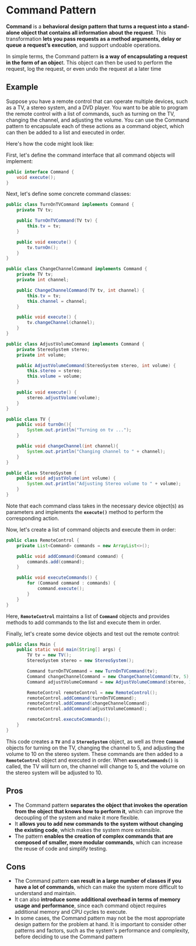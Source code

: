 # Command Pattern

**Command** is a **behavioral design pattern that turns a request into a stand-alone object that contains all information about the request**. This transformation **lets you pass requests as a method arguments, delay or queue a request’s execution**, and support undoable operations.

In simple terms, the Command pattern **is a way of encapsulating a request in the form of an objec**t. This object can then be used to perform the request, log the request, or even undo the request at a later time

## Example

Suppose you have a remote control that can operate multiple devices, such as a TV, a stereo system, and a DVD player. You want to be able to program the remote control with a list of commands, such as turning on the TV, changing the channel, and adjusting the volume. You can use the Command pattern to encapsulate each of these actions as a command object, which can then be added to a list and executed in order.

Here's how the code might look like:

First, let's define the command interface that all command objects will implement:

```java
public interface Command {
    void execute();
}
```

Next, let's define some concrete command classes:

```java
public class TurnOnTVCommand implements Command {
    private TV tv;

    public TurnOnTVCommand(TV tv) {
        this.tv = tv;
    }

    public void execute() {
        tv.turnOn();
    }
}

public class ChangeChannelCommand implements Command {
    private TV tv;
    private int channel;

    public ChangeChannelCommand(TV tv, int channel) {
        this.tv = tv;
        this.channel = channel;
    }

    public void execute() {
        tv.changeChannel(channel);
    }
}

public class AdjustVolumeCommand implements Command {
    private StereoSystem stereo;
    private int volume;

    public AdjustVolumeCommand(StereoSystem stereo, int volume) {
        this.stereo = stereo;
        this.volume = volume;
    }

    public void execute() {
        stereo.adjustVolume(volume);
    }
}

public class TV {
    public void turnOn(){
        System.out.println("Turning on tv ...");
    }

    public void changeChannel(int channel){
        System.out.println("Changing channel to " + channel);
    }
}

public class StereoSystem {
    public void adjustVolume(int volume) {
        System.out.println("Adjusting Stereo volume to " + volume);
    }
}
```

Note that each command class takes in the necessary device object(s) as parameters and implements the **`execute()`** method to perform the corresponding action.

Now, let's create a list of command objects and execute them in order:

```java
public class RemoteControl {
    private List<Command> commands = new ArrayList<>();

    public void addCommand(Command command) {
        commands.add(command);
    }

    public void executeCommands() {
        for (Command command : commands) {
            command.execute();
        }
    }
}

```

Here, **`RemoteControl`** maintains a list of **`Command`** objects and provides methods to add commands to the list and execute them in order.

Finally, let's create some device objects and test out the remote control:

```java
public class Main {
    public static void main(String[] args) {
        TV tv = new TV();
        StereoSystem stereo = new StereoSystem();

        Command turnOnTVCommand = new TurnOnTVCommand(tv);
        Command changeChannelCommand = new ChangeChannelCommand(tv, 5);
        Command adjustVolumeCommand = new AdjustVolumeCommand(stereo, 10);

        RemoteControl remoteControl = new RemoteControl();
        remoteControl.addCommand(turnOnTVCommand);
        remoteControl.addCommand(changeChannelCommand);
        remoteControl.addCommand(adjustVolumeCommand);

        remoteControl.executeCommands();
    }
}

```

This code creates a **`TV`** and a **`StereoSystem`** object, as well as three **`Command`** objects for turning on the TV, changing the channel to 5, and adjusting the volume to 10 on the stereo system. These commands are then added to a **`RemoteControl`** object and executed in order. When **`executeCommands()`** is called, the TV will turn on, the channel will change to 5, and the volume on the stereo system will be adjusted to 10.

## Pros

- The Command pattern **separates the object that invokes the operation from the object that knows how to perform it**, which can improve the decoupling of the system and make it more flexible.
- It **allows you to add new commands to the system without changing the existing code**, which makes the system more extensible.
- The pattern **enables the creation of complex commands that are composed of smaller, more modular commands**, which can increase the reuse of code and simplify testing.

## Cons

- The Command pattern **can result in a large number of classes if you have a lot of commands**, which can make the system more difficult to understand and maintain.
- It can also **introduce some additional overhead in terms of memory usage and performance**, since each command object requires additional memory and CPU cycles to execute.
- In some cases, the Command pattern may not be the most appropriate design pattern for the problem at hand. It is important to consider other patterns and factors, such as the system's performance and complexity, before deciding to use the Command pattern